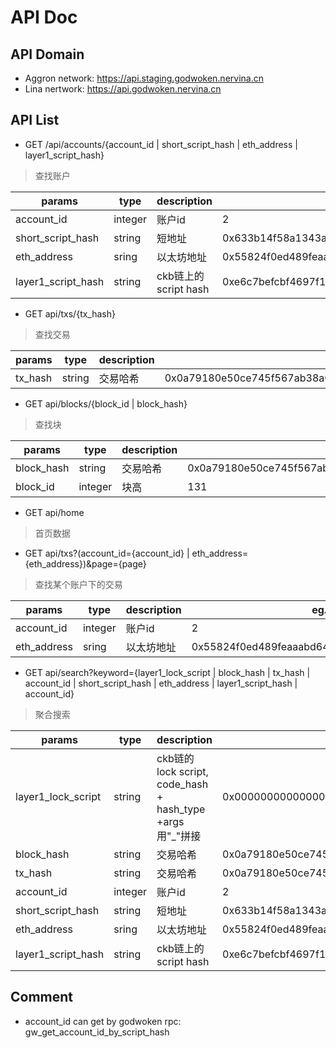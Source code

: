 # API Doc

## API Domain

- Aggron network: https://api.staging.godwoken.nervina.cn
- Lina nertwork: https://api.godwoken.nervina.cn

## API List
- GET /api/accounts/{account_id | short_script_hash | eth_address | layer1_script_hash}

> 查找账户

|params|type|description|eg.|
|----|----|----|---|
|account_id|integer|账户id| 2|
|short_script_hash|string|短地址| 0x633b14f58a1343aeb43e9c68c8afb4c866ebb649|
|eth_address|sring|以太坊地址| 0x55824f0ed489feaaabd640459373dfb79c187dd2|
|layer1_script_hash|string|ckb链上的script hash| 0xe6c7befcbf4697f1a7f8f04ffb8de71f5304826af7bfce3e4d396483e935820a|

- GET api/txs/{tx_hash}
> 查找交易

|params|type|description|eg.|
|----|----|----|---|
|tx_hash|string|交易哈希| 0x0a79180e50ce745f567ab38a0dc957abace0a8ee8265ffd4ad2bfbb33f9ad09d|

- GET api/blocks/{block_id | block_hash}

> 查找块

|params|type|description|eg.|
|------|----|----|---|
|block_hash|string|交易哈希| 0x0a79180e50ce745f567ab38a0dc957abace0a8ee8265ffd4ad2bfbb33f9ad09d|
|block_id| integer|块高| 131|

- GET api/home
> 首页数据

- GET api/txs?(account_id={account_id} | eth_address={eth_address})&page={page}
> 查找某个账户下的交易

|params|type|description|eg.|
|----|----|----|---|
|account_id|integer|账户id| 2|
|eth_address|sring|以太坊地址| 0x55824f0ed489feaaabd640459373dfb79c187dd2|

- GET api/search?keyword={layer1_lock_script | block_hash | tx_hash | account_id | short_script_hash | eth_address | layer1_script_hash | account_id}
> 聚合搜索

|params|type|description|eg.|
|----|----|----|---|
|layer1_lock_script|string| ckb链的lock script, code_hash + hash_type +args 用"_"拼接|0x0000000000000000000000000000000000000000000000000000000000000001_data_0x06820f679f7c9c6e399dcb25ab88a5babaf7d5db |
|block_hash|string|交易哈希| 0x0a79180e50ce745f567ab38a0dc957abace0a8ee8265ffd4ad2bfbb33f9ad09d|
|tx_hash|string|交易哈希| 0x0a79180e50ce745f567ab38a0dc957abace0a8ee8265ffd4ad2bfbb33f9ad09d|
|account_id|integer|账户id| 2|
|short_script_hash|string|短地址| 0x633b14f58a1343aeb43e9c68c8afb4c866ebb649|
|eth_address|sring|以太坊地址| 0x55824f0ed489feaaabd640459373dfb79c187dd2|
|layer1_script_hash|string|ckb链上的script hash| 0xe6c7befcbf4697f1a7f8f04ffb8de71f5304826af7bfce3e4d396483e935820a|

## Comment
- account_id can get by godwoken rpc: gw_get_account_id_by_script_hash
